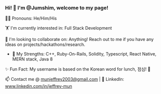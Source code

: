 ### Hi! 🐼 I'm @Jumshim, welcome to my page!
🏳️‍🌈 Pronouns: He/Him/His

🏋️ I'm currently interested in: Full Stack Development

🤌 I'm looking to collaborate on: Anything! Reach out to me if you have any ideas on projects/hackathons/research.
   - 🦾 My Strengths: C++, Ruby-On-Rails, Solidity, Typescript, React Native, MERN stack, Java 8

✨ Fun Fact: My username is based on the Korean word for lunch, 점심! 🥘

📫 Contact me @ munjeffrey2003@gmail.com | 💌 LinkedIn: www.linkedin.com/in/jeffrey-mun
